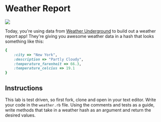 # Weather Report

![](http://www.spanishprograms.com/blog/wp-content/uploads/2014/08/weather.jpg)


Today, you're using data from [Weather Underground](http://www.wunderground.com/) to build out a weather report app! They're giving you awesome weather data in a hash that looks something like this: 

```ruby
{
	:city => "New York",
	:description => "Partly Cloudy",
	:temperature_farenheit => 66.3,
	:temperature_celcius => 19.1
}

``` 
## Instructions

This lab is test driven, so first fork, clone and open in your text editor. Write your code in the `weather.rb` file. Using the comments and tests as a guide,  write methods that take in a weather hash as an argument and return the desired values. 

